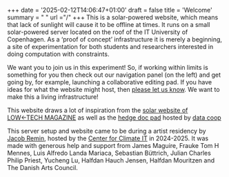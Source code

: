 +++
date = '2025-02-12T14:06:47+01:00'
draft = false
title = 'Welcome'
summary = " "
url ="/"
+++
This is a solar-powered website, which means that lack of sunlight will cause it to be offline at times. It runs on a small solar-powered server located on the roof of the IT University of Copenhagen. As a ‘proof of concept’ infrastructure it is merely a beginning, a site of experimentation for both students and researchers interested in doing computation with constraints.

We want you to join us in this experiment! So, if working within limits is something for you then check out our navigation panel (on the left) and get going by, for example, launching a collaborative editing pad. If you have ideas for what the website might host, then [please let us know](mailto:admin@solar.itu.dk). We want to make this a living infrastructure!

This website draws a lot of inspiration from the [solar website of LOW←TECH MAGAZINE](https://solar.lowtechmagazine.com/) as well as the [hedge doc pad](https://pad.data.coop/) hosted by [data coop](https://data.coop/)

This server setup and website came to be during a artist residency by [Jacob Remin](https://www.jacobremin.com/), hosted by the [Center for Climate IT](https://ccit.itu.dk/) in 2024-2025. It was made with generous help and support from James Maguire, Frauke Tom H Mennes, Luis Alfredo Landa Mariaca, Sebastian Büttrich, Julian Charles Philip Priest, Yucheng Lu, Halfdan Hauch Jensen, Halfdan Mouritzen and The Danish Arts Council.